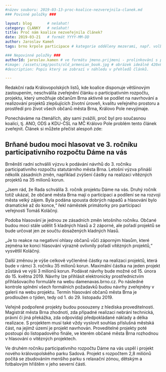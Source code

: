 ```yaml
---
#název souboru: 2019-03-13-proc-koalice-nezverejnila-clanek.md
### Povinné položky ###

layout: blog       # nešahat!
category: CLANKY   # nešahat!
title: Proč nám koalice nezveřejnila článek?
date: 2019-03-21   # formát YYYY-MM-DD
author: Jaroslav Kameň
tags: brno krpole participace # kategorie odděleny mezerami, např. volby zemědělství životní-prostředí piráti (viz https://jihomoravsky.pirati.cz/tags/)

### Nepovinné položky ###
authorId: jaroslav.kamen # ve formátu jmeno.prijmeni - prolinkování s profilem přes uid
#image: /assets/img/posts/old_armenian_book.jpg # obrázek ideálně 420x677px minifikovaný přes https://tinypng.com/
#description: Popis který se zobrazí v náhledu v přehledů článků.

---
```


Redakční rada Královopolských listů, kde koalice disponuje většinovým zastoupením, neschválila zveřejnění článku o participativním rozpočtu, projektu, který umožňuje občanům Brna aktivně se podílet na navrhování a realizování projektů zlepšujících životní úroveň, kvalitu veřejného prostoru a prostředí pro život všech občanů města Brna, Královo Pole nevyjímaje.

Ponecháváme na čtenářích, aby sami zvážili, proč byl pro současnou koalici, tj. ANO, ODS a KDU-ČSL na MČ Královo Pole problém tento článek zveřejnit. Článek si můžete přečíst alespoň zde:
    
<h2>Brňané budou moci hlasovat ve 3. ročníku participativního rozpočtu Dáme na vás</h2>
 
Brněnští radní schválili výzvu k podávání návrhů do 3. ročníku participativního rozpočtu statutárního města Brna. Letošní výzva přináší několik zásadních změn, například zvýšení částky na realizaci vítězných projektů na 35 milionů korun.
 
„Jsem rád, že Rada schválila 3. ročník projektu Dáme na vás. Druhý ročník totiž ukázal, že občané města Brna mají o participaci a podílení se na rozvoji města velký zájem. Byla podána spousta dobrých nápadů a hlasování bylo dramatické až do konce,“ řekl náměstek primátorky pro participaci veřejnosti Tomáš Koláčný.
 
Podoba hlasování je jednou ze zásadních změn letošního ročníku. Občané budou moci stále udělit 5 kladných hlasů a 2 záporné, ale pořadí projektů se bude určovat jen ze součtu dosažených kladných hlasů.
 
„Je to reakce na negativní ohlasy občanů vůči záporným hlasům, které zejména ke konci hlasování výrazně ovlivnily pořadí vítězných projektů,“ vysvětlil Koláčný.
 
Další změnou je výše celkově vyčleněné částky na realizaci projektů, která bude v rámci 3. ročníku 35 milionů korun. Maximální částka na jeden projekt zůstává ve výši 3 milionů korun. Podávat návrhy bude možné od 15. února do 15. května 2019. Návrhy lze přihlásit elektronicky prostřednictvím přihlašovacího formuláře na webu damenavas.brno.cz. Po následné kontrole splnění všech formálních požadavků budou návrhy zveřejněny v galerii na webu projektu. Termín hlasování občanů města Brna je prodloužen o týden, tedy od 1. do 29. listopadu 2019.
 
Veřejně podpořené projekty budou posouzeny z hlediska proveditelnosti. Magistrát města Brna zhodnotí, zda případné realizaci nebrání technická, právní či jiná překážka, zda odpovídají předpokládané náklady a délka realizace. S projektem musí také vždy vyslovit souhlas příslušná městská část, na jejímž území je projekt navrhován. Proveditelné projekty poté postoupí do listopadového finále, ve kterém občané města Brna rozhodnou v hlasování o vítězných projektech.
 
Ve druhém ročníku participativního rozpočtu Dáme na vás uspěl i projekt nového královopolského parku Sadová. Projekt s rozpočtem 2,8 miliónů počítá se zbudováním menšího parku s relaxační zónou, dětským a fotbalovým hřištěm v jeho severní části. 
